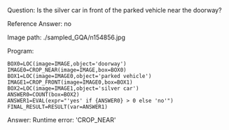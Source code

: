 Question: Is the silver car in front of the parked vehicle near the doorway?

Reference Answer: no

Image path: ./sampled_GQA/n154856.jpg

Program:

```
BOX0=LOC(image=IMAGE,object='doorway')
IMAGE0=CROP_NEAR(image=IMAGE,box=BOX0)
BOX1=LOC(image=IMAGE0,object='parked vehicle')
IMAGE1=CROP_FRONT(image=IMAGE0,box=BOX1)
BOX2=LOC(image=IMAGE1,object='silver car')
ANSWER0=COUNT(box=BOX2)
ANSWER1=EVAL(expr="'yes' if {ANSWER0} > 0 else 'no'")
FINAL_RESULT=RESULT(var=ANSWER1)
```
Answer: Runtime error: 'CROP_NEAR'

